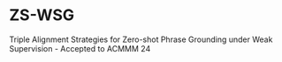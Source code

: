 # ZS-WSG
Triple Alignment Strategies for Zero-shot Phrase Grounding under Weak Supervision - Accepted to ACMMM 24


